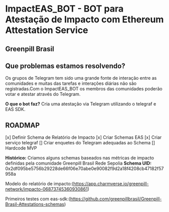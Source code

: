 # ImpactEAS_BOT - BOT para Atestação de Impacto com Ethereum Attestation Service 
## Greenpill Brasil 

## Que problemas estamos resolvendo?
Os grupos de Telegram tem sido uma grande fonte de interação entre as comunidades e muitas das tarefas e interações diárias não são registradas.Com o ImpactEAS_BOT os membros das comunidades poderão votar e atestar através do Telegram.

**O que o bot faz?**
Cria uma atestação via Telegram utilizando o telegraf e EAS SDK.

## ROADMAP
[x] Definir Schema de Relatório de Impacto
[x] Criar Schemas EAS
[x] Criar serviço telegraf
[] Criar enquetes do Telegram adequadas ao Schema
[] Hardcode MVP

**Histórico:**
Criamos alguns schemas baseados nas métricas de impacto definidas pela comunidade Greenpill Brasil
Rede Sepolia
**Schema UID:** 0x2df095be5756b29228de66f06e70abe0e90082f9d2a18f4208cb47182f57958a

Modelo do relatório de impacto:(https://app.charmverse.io/greenpill-network/impacto-06873745360930861)

Primeiros testes com eas-sdk:(https://github.com/greenpillbrasil/Greenpill-Brasil-Attestations-schemas)
